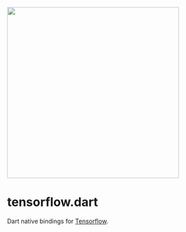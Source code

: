<img src="logo/tensorflow-layout.png;" style="width: 400px;">

# tensorflow.dart
Dart native bindings for [Tensorflow](https://github.com/tensorflow/tensorflow).
